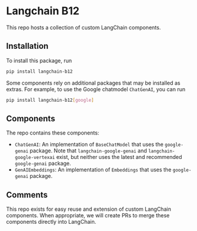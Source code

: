 # Langchain B12

This repo hosts a collection of custom LangChain components.

## Installation

To install this package, run
```bash
pip install langchain-b12
```

Some components rely on additional packages that may be installed as extras.
For example, to use the Google chatmodel `ChatGenAI`, you can run
```bash
pip install langchain-b12[google]
```

## Components

The repo contains these components:

- `ChatGenAI`: An implementation of `BaseChatModel` that uses the `google-genai` package. Note that `langchain-google-genai` and `langchain-google-vertexai` exist, but neither uses the latest and recommended `google-genai` package.
- `GenAIEmbeddings`: An implementation of `Embeddings` that uses the `google-genai` package.

## Comments

This repo exists for easy reuse and extension of custom LangChain components.
When appropriate, we will create PRs to merge these components directly into LangChain.
